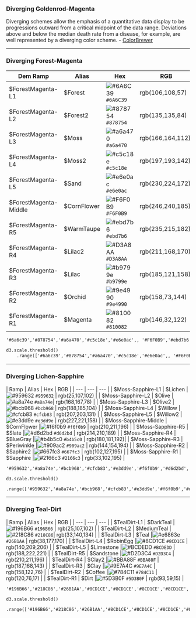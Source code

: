 ### Diverging Goldenrod-Magenta
Diverging schemes allow the emphasis of a quantitative data display to be progressions outward from a critical midpoint of the data range. Deviations above and below the median death rate from a disease, for example, are well represented by a diverging color scheme. - [ColorBrewer](http://www.personal.psu.edu/cab38/ColorSch/SchHTMLs/CBColorDiv.html)

---

### Diverging Forest-Magenta


| Dem Ramp | Alias | Hex | RGB |
| --- | --- | --- | --- |
| $ForestMagenta-L1 | $Forest | ![\#6A6C39](https://placehold.it/15/6A6C39/000000?text=+) `#6A6C39` | rgb(106,108,57) |
| $ForestMagenta-L2 | $Forest2 |![\#878754](https://placehold.it/15/878754/000000?text=+) `#878754` | rgb(135,135,84) |
| $ForestMagenta-L3 | $Moss |![\#a6a470](https://placehold.it/15/a6a470/000000?text=+) `#a6a470` | rgb(166,164,112) |
| $ForestMagenta-L4  |$Moss2 | ![\#c5c18e](https://placehold.it/15/c5c18e/000000?text=+) `#c5c18e` | rgb(197,193,142) |
| $ForestMagenta-L5  | $Sand |![\#e6e0ac](https://placehold.it/15/e6e0ac/000000?text=+) `#e6e0ac` | rgb(230,224,172) |
| $ForestMagenta-Middle  | $CornFlower |![\#F6F0B9](https://placehold.it/15/F6F0B9/000000?text=+) `#F6F0B9` | rgb(246,240,185)) |
| $ForestMagenta-R5 | $WarmTaupe |![\#ebd7b6](https://placehold.it/15/ebd7b6/000000?text=+) `#ebd7b6` | rgb(235,215,182) |
| $ForestMagenta-R4 | $Lilac2 |![\#D3A8AA](https://placehold.it/15/D3A8AA/000000?text=+) `#D3A8AA` | rgb(211,168,170) |
| $ForestMagenta-R3 | $Lilac |![\#b9799e](https://placehold.it/15/b9799e/000000?text=+) `#b9799e` | rgb(185,121,158) |
| $ForestMagenta-R2 | $Orchid |![\#9e4990](https://placehold.it/15/9e4990/000000?text=+) `#9e4990` | rgb(158,73,144) |
| $ForestMagenta-R1 | $Magenta | ![\#810082](https://placehold.it/15/810082/000000?text=+) `#810082` | rgb(146,32,122) |

```html
'#6a6c39','#878754','#a6a470','#c5c18e','#e6e0ac',, '#F6F0B9','#ebd7b6','#d3a8aa','#b9799e','#9e4990','#810082'
```

```html
d3.scale.threshold()
    .range(['#6a6c39','#878754','#a6a470','#c5c18e','#e6e0ac',, '#F6F0B9','#ebd7b6','#d3a8aa','#b9799e','#9e4990','#810082']);
```

---


### Diverging Lichen-Sapphire

| Ramp | Alias | Hex | RGB |
| --- | --- | --- |
| $Moss-Sapphire-L1 | $Lichen |![\#959632](https://placehold.it/15/959632/000000?text=+) `#959632` | rgb(25,107,102) |
| $Moss-Sapphire-L2 | $Olive | ![\#a8a74e](https://placehold.it/15/a8a74e/000000?text=+) `#a8a74e`| rgb(168,167,78) |
| $Moss-Sapphire-L3 | $Olive2 |![\#bcb968](https://placehold.it/15/bcb968/000000?text=+) `#bcb968` | rgb(188,185,104) |
| $Moss-Sapphire-L4 | $Willow |![\#cfcb83](https://placehold.it/15/cfcb83/000000?text=+) `#cfcb83` | rgb(207,203,131) |
| $Moss-Sapphire-L5 | $Willow2 |![\#e3dd9e](https://placehold.it/15/e3dd9e/000000?text=+) `#e3dd9e` | rgb(227,221,158) |
| $Moss-Sapphire-Middle | $CornFlower |![\#f6f0b9](https://placehold.it/15/f6f0b9/000000?text=+) `#f6f0b9` | rgb(210,211,196) |
| $Moss-Sapphire-R5 | $Slate |![\#d6d2bd](https://placehold.it/15/d6d2bd/000000?text=+) `#d6d2bd` | rgb(214,210,189) |
| $Moss-Sapphire-R4 | $BlueGray |![\#b4b5c0](https://placehold.it/15/b4b5c0/000000?text=+) `#b4b5c0` | rgb(180,181,192)|
| $Moss-Sapphire-R3 | $Periwinkle |![\#909ac2](https://placehold.it/15/909ac2/000000?text=+) `#909ac2` | rgb(144,154,194) |
| $Moss-Sapphire-R2 | $Saphire2 |![\#667fc3](https://placehold.it/15/667fc3/000000?text=+) `#667fc3` | rgb(102,127,195) |
| $Moss-Sapphire-R1 | $Sapphire |![\#2166c3](https://placehold.it/15/2166c3/000000?text=+) `#2166c3` | rgb(33,102,195) |




```html
'#959632','#a8a74e','#bcb968','#cfcb83','#e3dd9e','#f6f0b9','#d6d2bd','#b4b5c0','#909ac2','#667fc3','#2166c3'

```

```
d3.scale.threshold()
    .range(['#959632','#a8a74e','#bcb968','#cfcb83','#e3dd9e','#f6f0b9','#d6d2bd','#b4b5c0','#909ac2','#667fc3','#2166c3']);
```



---

### Diverging Teal-Dirt

| Ramp | Alias | Hex | RGB |
| --- | --- | --- |
| $TealDirt-L1 | $DarkTeal |![\#196B66](https://placehold.it/15/196B66/000000?text=+) `#196B66` | rgb(25,107,102) |
| $TealDirt-L2 | $MediumTeal | ![\#218C86](https://placehold.it/15/218C86/000000?text=+) `#218C86`|  rgb(33,140,134) |
| $TealDirt-L3 | $Teal |![\#e6863e](https://placehold.it/15/26B1AA/000000?text=+) `#26B1AA` | rgb(38,177,170) |
| $TealDirt-L4 | $RobinEgg |![\#8CD1CE](https://placehold.it/15/8CD1CE/000000?text=+) `#8CD1CE` | rgb(140,209,206) |
| $TealDirt-L5 | $Limestone |![\#BCDEDD](https://placehold.it/15/BCDEDD/000000?text=+) `#BCDEDD` | rgb(188,222,221) |
| $TealDirt-R5 | $Sandstone |![\#D2D3C4](https://placehold.it/15/D2D3C4/000000?text=+) `#D2D3C4` | rgb(210,211,196) |
| $TealDirt-R4 | $Clay2 |![\#BBA88F](https://placehold.it/15/BBA88F/000000?text=+) `#BBA88F` | rgb(187,168,143) |
| $TealDirt-R3 | $Clay |![\#9E7A4C](https://placehold.it/15/9E7A4C/000000?text=+) `#9E7A4C` | rgb(158,122,76) |
| $TealDirt-R2 | $Coffee |![\#784C11](https://placehold.it/15/784C11/000000?text=+) `#784C11` | rgb(120,76,17) |
| $TealDirt-R1 | $Dirt |![\#5D3B0F](https://placehold.it/15/5D3B0F/000000?text=+) `#5D3B0F` | rgb(93,59,15) |

```
'#196B66','#218C86','#26B1AA','#8CD1CE','#8CD1CE','#8CD1CE','#8CD1CE','#8CD1CE','#8CD1CE','#8CD1CE'
```

```
d3.scale.threshold()
    .range(['#196B66','#218C86','#26B1AA','#8CD1CE','#8CD1CE','#8CD1CE','#8CD1CE','#8CD1CE','#8CD1CE','#8CD1CE']);
```






